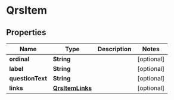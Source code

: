 

# QrsItem


## Properties

| Name | Type | Description | Notes |
|------------ | ------------- | ------------- | -------------|
|**ordinal** | **String** |  |  [optional] |
|**label** | **String** |  |  [optional] |
|**questionText** | **String** |  |  [optional] |
|**links** | [**QrsItemLinks**](QrsItemLinks.md) |  |  [optional] |



